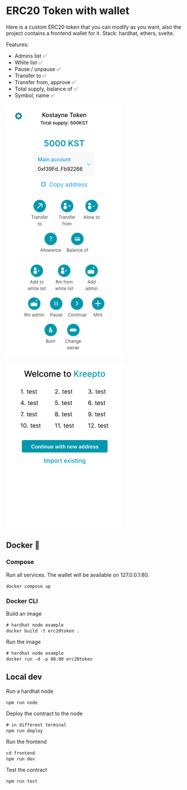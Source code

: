 # ERC20 Token with wallet
Here is a custom ERC20 token that you can modify as you want, 
also the project contains a frontend wallet for it. Stack: hardhat, ethers, svelte.

Features:
- Admins list :white_check_mark:
- White list :white_check_mark:
- Pause / unpause :white_check_mark:
- Transfer to :white_check_mark:
- Transfer from, approve :white_check_mark:
- Total supply, balance of :white_check_mark:
- Symbol, name :white_check_mark:

<div style="display: flex; align-items: flex-start; gap: 20px; flex-wrap: wrap;">
    <img src="public/wallet_home.webp" alt="Home" />
    <img src="public/wallet_welcome.webp" alt="Welcome page" />
</div>

## Docker :whale:

### Compose
Run all services. The wallet will be available on 127.0.0.1:80.
```
docker compose up
```

### Docker CLI
Build an image
```
# hardhat node example
docker build -t erc20token .
```

Run the image
```
# hardhat node example
docker run -d -p 80:80 erc20token
```

## Local dev
Run a hardhat node
```
npm run node
```

Deploy the contract to the node
```
# in different terminal
npm run deploy
```

Run the frontend
```
cd frontend
npm run dev
```

Test the contract
```
npm run test
```